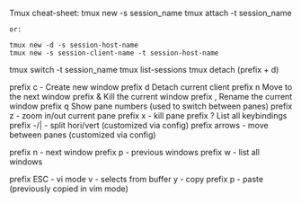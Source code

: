 Tmux cheat-sheet:
  tmux new -s session_name
  tmux attach -t session_name

    or:

    tmux new -d -s session-host-name
    tmux new -s session-client-name -t session-host-name

  tmux switch -t session_name
  tmux list-sessions
  tmux detach (prefix + d)

  prefix c - Create new window
  prefix d Detach current client
  prefix n Move to the next window
  prefix & Kill the current window
  prefix , Rename the current window
  prefix q Show pane numbers (used to switch between panes)
  prefix z - zoom in/out current pane
  prefix x - kill pane
  prefix ? List all keybindings
  prefix -/| - split hori/vert (customized via config)
  prefix arrows - move between panes (customized via config)

  prefix n - next window
  prefix p - previous windows
  prefix w - list all windows

  prefix ESC - vi mode
    v - selects from buffer
    y - copy
  prefix p - paste (previously copied in vim mode)
